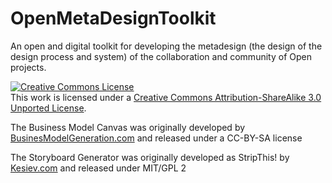 OpenMetaDesignToolkit
=====================

An open and digital toolkit for developing the metadesign (the design of the design process and system) of the collaboration and community of Open projects.

<a rel="license" href="http://creativecommons.org/licenses/by-sa/3.0/"><img alt="Creative Commons License" style="border-width:0" src="http://i.creativecommons.org/l/by-sa/3.0/88x31.png" /></a><br />This work is licensed under a <a rel="license" href="http://creativecommons.org/licenses/by-sa/3.0/">Creative Commons Attribution-ShareAlike 3.0 Unported License</a>.

The Business Model Canvas was originally developed by [BusinesModelGeneration.com](http://www.businessmodelgeneration.com) and released under a CC-BY-SA license

The Storyboard Generator was originally developed as StripThis! by [Kesiev.com](http://www.kesiev.com/stripthis/) and released under MIT/GPL 2
 